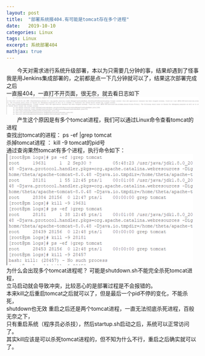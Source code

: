 ```yaml
---
layout: post
title:  "部署系统报404.有可能是tomcat存在多个进程"
date:   2019-10-10 
categories: Linux
tags: Linux
excerpt: 系统部署404
mathjax: true
---
```

 &#8195;&#8195;今天对需求进行系统升级部署，本以为只需要几分钟的事，结果却遇到了怪事  
 我是用Jenkins集成部署的，之前都是点一下几分钟就可以了，结果这次部署完成之后  
 一直报404，一直打不开页面，很无奈，就去看日志如下  
 ![log 图标](https://github.com/zhangpillar/zhangpillar.github.io/blob/master/_posts/image/log.png?raw=true)
 &#8195;&#8195;产生这个原因是有多个tomcat进程，我们可以通过Linux命令查看tomcat的进程  
  查找出tomcat的进程：  ps -ef |grep tomcat  
  杀掉tomcat进程 ：      kill -9   tomcat的pid号  
  通过查询果然tomcat有多个进程，执行命令如下：
  ![kill 图标](https://github.com/zhangpillar/zhangpillar.github.io/blob/master/_posts/image/kill.png?raw=true)  
  为什么会出现多个tomcat进程呢？ 可能是shutdown.sh不能完全杀死tomcat进程，  
  立马启动就会导致冲突，比较恶心的是部署过程是不会报错的。  
  本来kill之后重启tomcat之后就可以了，但是最后一个pid不停的变化，不能杀死，  
  shutdown也无效 重启之后还是两个tomcat进程，一直无法彻底杀死进程，百般无奈之下，  
  只有重启系统（程序员必杀技），然后startup.sh启动之后，系统可以正常访问了。  
  其实kill应该是可以杀死tomcat进程的，但不知为什么不行，重启之后确实就可以了。
